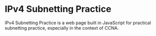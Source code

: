# IPv4 Subnetting Practice
IPv4 Subnetting Practice is a web page built in JavaScript for practical subnetting practice, especially in the context of CCNA.
